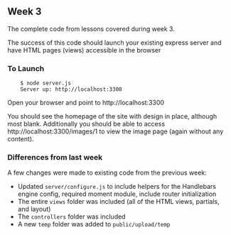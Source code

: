 ## Week 3

The complete code from lessons covered during week 3.

The success of this code should launch your existing express server and have HTML pages (views) accessible in the browser

### To Launch

```
    $ node server.js
    Server up: http://localhost:3300
```

Open your browser and point to http://localhost:3300

You should see the homepage of the site with design in place, although most blank.  Additionally you should be able to access http://localhost:3300/images/1 to view the image page (again without any content).

### Differences from last week

A few changes were made to existing code from the previous week:

* Updated `server/configure.js` to include helpers for the Handlebars engine config, required moment module, include router initialization
* The entire `views` folder was included (all of the HTML views, partials, and layout)
* The `controllers` folder was included
* A new `temp` folder was added to `public/upload/temp`
